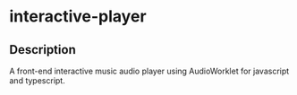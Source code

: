 # interactive-player

## Description
A front-end interactive music audio player using AudioWorklet for javascript and typescript.


